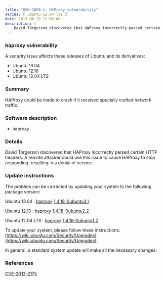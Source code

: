 ```yaml
---
title: "USN-1889-1: HAProxy vulnerability"
series: [ ubuntu-12.04-lts ]
date: 2013-06-20 12:00:00
description: |
    David Torgerson discovered that HAProxy incorrectly parsed certain HTTP headers. A remote attacker could use this issue to cause HAProxy to stop responding, resulting in a denial of service. 
--- 
```

 
### haproxy vulnerability

A security issue affects these releases of Ubuntu and its derivatives:

* Ubuntu 13.04
* Ubuntu 12.10
* Ubuntu 12.04 LTS

### Summary

HAProxy could be made to crash if it received specially crafted network traffic.

### Software description

* haproxy 

### Details

David Torgerson discovered that HAProxy incorrectly parsed certain HTTP headers. A remote attacker could use this issue to cause HAProxy to stop responding, resulting in a denial of service. 

### Update instructions

The problem can be corrected by updating your system to the following package version:

Ubuntu 13.04
 : [haproxy](https://launchpad.net/ubuntu/+source/haproxy) <span> [1.4.18-0ubuntu3.1](https://launchpad.net/ubuntu/+source/haproxy/1.4.18-0ubuntu3.1) </span> 

Ubuntu 12.10
 : [haproxy](https://launchpad.net/ubuntu/+source/haproxy) <span> [1.4.18-0ubuntu2.2](https://launchpad.net/ubuntu/+source/haproxy/1.4.18-0ubuntu2.2) </span> 

Ubuntu 12.04 LTS
 : [haproxy](https://launchpad.net/ubuntu/+source/haproxy) <span> [1.4.18-0ubuntu1.2](https://launchpad.net/ubuntu/+source/haproxy/1.4.18-0ubuntu1.2) </span> 

To update your system, please follow these instructions: [https://wiki.ubuntu.com/Security/Upgrades](https://wiki.ubuntu.com/Security/Upgrades).

In general, a standard system update will make all the necessary changes. 

### References

 [CVE-2013-2175](http://people.ubuntu.com/~ubuntu-security/cve/CVE-2013-2175)
 
